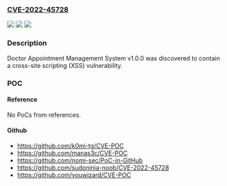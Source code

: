 ### [CVE-2022-45728](https://cve.mitre.org/cgi-bin/cvename.cgi?name=CVE-2022-45728)
![](https://img.shields.io/static/v1?label=Product&message=n%2Fa&color=blue)
![](https://img.shields.io/static/v1?label=Version&message=n%2Fa&color=blue)
![](https://img.shields.io/static/v1?label=Vulnerability&message=n%2Fa&color=brighgreen)

### Description

Doctor Appointment Management System v1.0.0 was discovered to contain a cross-site scripting (XSS) vulnerability.

### POC

#### Reference
No PoCs from references.

#### Github
- https://github.com/k0mi-tg/CVE-POC
- https://github.com/manas3c/CVE-POC
- https://github.com/nomi-sec/PoC-in-GitHub
- https://github.com/sudoninja-noob/CVE-2022-45728
- https://github.com/youwizard/CVE-POC

